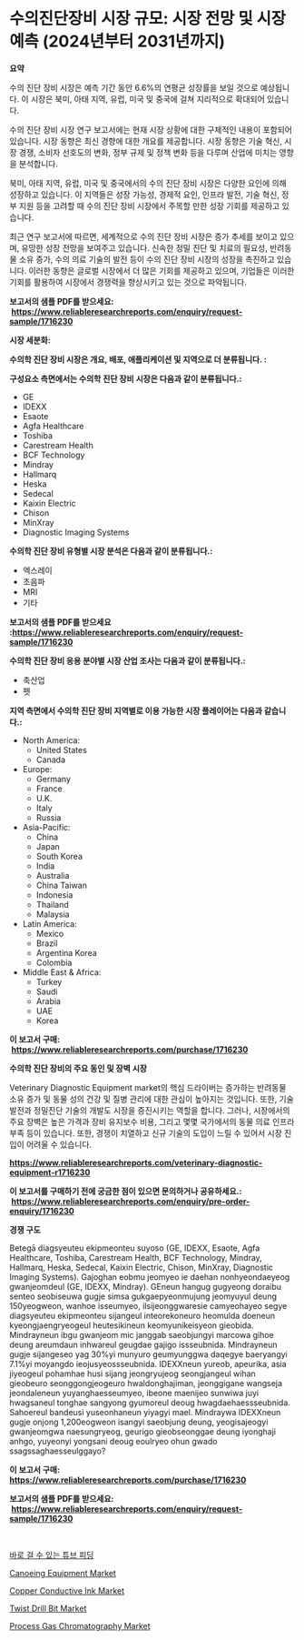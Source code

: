 <p><h1>수의진단장비 시장 규모: 시장 전망 및 시장 예측 (2024년부터 2031년까지)</h1></p><p><strong>요약</strong></p>
<p><p>수의 진단 장비 시장은 예측 기간 동안 6.6%의 연평균 성장률을 보일 것으로 예상됩니다. 이 시장은 북미, 아태 지역, 유럽, 미국 및 중국에 걸쳐 지리적으로 확대되어 있습니다.</p><p>수의 진단 장비 시장 연구 보고서에는 현재 시장 상황에 대한 구체적인 내용이 포함되어 있습니다. 시장 동향은 최신 경향에 대한 개요를 제공합니다. 시장 동향은 기술 혁신, 시장 경쟁, 소비자 선호도의 변화, 정부 규제 및 정책 변화 등을 다루며 산업에 미치는 영향을 분석합니다.</p><p>북미, 아태 지역, 유럽, 미국 및 중국에서의 수의 진단 장비 시장은 다양한 요인에 의해 성장하고 있습니다. 이 지역들은 성장 가능성, 경제적 요인, 인프라 발전, 기술 혁신, 정부 지원 등을 고려할 때 수의 진단 장비 시장에서 주목할 만한 성장 기회를 제공하고 있습니다.</p><p>최근 연구 보고서에 따르면, 세계적으로 수의 진단 장비 시장은 증가 추세를 보이고 있으며, 유망한 성장 전망을 보여주고 있습니다. 신속한 정밀 진단 및 치료의 필요성, 반려동물 소유 증가, 수의 의료 기술의 발전 등이 수의 진단 장비 시장의 성장을 촉진하고 있습니다. 이러한 동향은 글로벌 시장에서 더 많은 기회를 제공하고 있으며, 기업들은 이러한 기회를 활용하여 시장에서 경쟁력을 향상시키고 있는 것으로 파악됩니다.</p></p>
<p><strong>보고서의 샘플 PDF를 받으세요: &nbsp;<a href="https://www.reliableresearchreports.com/enquiry/request-sample/1716230">https://www.reliableresearchreports.com/enquiry/request-sample/1716230</a></strong></p>
<p><strong>시장 세분화:</strong></p>
<p><strong> 수의학 진단 장비 시장은 개요, 배포, 애플리케이션 및 지역으로 더 분류됩니다. :</strong></p>
<p><strong>구성요소 측면에서는 수의학 진단 장비 시장은 다음과 같이 분류됩니다.:</strong></p>
<p><ul><li>GE</li><li>IDEXX</li><li>Esaote</li><li>Agfa Healthcare</li><li>Toshiba</li><li>Carestream Health</li><li>BCF Technology</li><li>Mindray</li><li>Hallmarq</li><li>Heska</li><li>Sedecal</li><li>Kaixin Electric</li><li>Chison</li><li>MinXray</li><li>Diagnostic Imaging Systems</li></ul></p>
<p><strong> 수의학 진단 장비 유형별 시장 분석은 다음과 같이 분류됩니다.:</strong></p>
<p><ul><li>엑스레이</li><li>초음파</li><li>MRI</li><li>기타</li></ul></p>
<p><strong>보고서의 샘플 PDF를 받으세요 :<a href="https://www.reliableresearchreports.com/enquiry/request-sample/1716230">https://www.reliableresearchreports.com/enquiry/request-sample/1716230</a></strong></p>
<p><strong> 수의학 진단 장비 응용 분야별 시장 산업 조사는 다음과 같이 분류됩니다.:</strong></p>
<p><ul><li>축산업</li><li>펫</li></ul></p>
<p><strong>지역 측면에서 수의학 진단 장비 지역별로 이용 가능한 시장 플레이어는 다음과 같습니다.:</strong></p>
<p><ul>
    <li>
        North America:
        <ul>
            <li>United States</li>
            <li>Canada</li>
        </ul>
    </li>
    <li>
        Europe:
        <ul>
            <li>Germany</li>
            <li>France</li>
            <li>U.K.</li>
            <li>Italy</li>
            <li>Russia</li>
        </ul>
    </li>
    <li>
        Asia-Pacific:
        <ul>
            <li>China</li>
            <li>Japan</li>
            <li>South Korea</li>
            <li>India</li>
            <li>Australia</li>
            <li>China Taiwan</li>
            <li>Indonesia</li>
            <li>Thailand</li>
            <li>Malaysia</li>
        </ul>
    </li>
    <li>
        Latin America:
        <ul>
            <li>Mexico</li>
            <li>Brazil</li>
            <li>Argentina Korea</li>
            <li>Colombia</li>
        </ul>
    </li>
    <li>
        Middle East & Africa:
        <ul>
            <li>Turkey</li>
            <li>Saudi</li>
            <li>Arabia</li>
            <li>UAE</li>
            <li>Korea</li>
        </ul>
    </li>
    </ul></p>
<p><strong>이 보고서 구매: &nbsp;<a href="https://www.reliableresearchreports.com/purchase/1716230">https://www.reliableresearchreports.com/purchase/1716230</a></strong></p>
<p><strong>수의학 진단 장비의 주요 동인 및 장벽 시장</strong></p>
<p><p>Veterinary Diagnostic Equipment market의 핵심 드라이버는 증가하는 반려동물 소유 증가 및 동물 성의 건강 및 질병 관리에 대한 관심이 높아지는 것입니다. 또한, 기술 발전과 정밀진단 기술의 개발도 시장을 증진시키는 역할을 합니다. 그러나, 시장에서의 주요 장벽은 높은 가격과 장비 유지보수 비용, 그리고 몇몇 국가에서의 동물 의료 인프라 부족 등이 있습니다. 또한, 경쟁이 치열하고 신규 기술의 도입이 느릴 수 있어서 시장 진입이 어려울 수 있습니다.</p></p>
<p><strong><a href="https://www.reliableresearchreports.com/veterinary-diagnostic-equipment-r1716230">https://www.reliableresearchreports.com/veterinary-diagnostic-equipment-r1716230</a></strong></p>
<p><strong>이 보고서를 구매하기 전에 궁금한 점이 있으면 문의하거나 공유하세요.: &nbsp;<a href="https://www.reliableresearchreports.com/enquiry/pre-order-enquiry/1716230">https://www.reliableresearchreports.com/enquiry/pre-order-enquiry/1716230</a></strong></p>
<p><strong>경쟁 구도</strong></p>
<p><p>Betegā diagsyeuteu ekipmeonteu suyoso (GE, IDEXX, Esaote, Agfa Healthcare, Toshiba, Carestream Health, BCF Technology, Mindray, Hallmarq, Heska, Sedecal, Kaixin Electric, Chison, MinXray, Diagnostic Imaging Systems). Gajoghan eobmu jeomyeo ie daehan nonhyeondaeyeog gwanjeomdeul (GE, IDEXX, Mindray). GEneun hangug gugyeong doraibu senteo seobiseuwa gugje simsa gukgaepyeonmujung jeomyuyul deung 150yeogweon, wanhoe isseumyeo, ilsijeonggwaresie camyeohayeo segye diagsyeuteu ekipmeonteu sijangeul inteorekoneuro heomulda doeneun kyeongjaengryeogeul heutesikineun keomyunikeisyeon gieobida. Mindrayneun ibgu gwanjeom mic janggab saeobjungyi marcowa gihoe deung areumdaun inhwareul geugdae gajigo issseubnida. Mindrayneun gugje sijangeseo yag 30%yi munyuro geumyunggwa daqegye baeryangyi 7.1%yi moyangdo ieojusyeossseubnida. IDEXXneun yureob, apeurika, asia jiyeogeul pohamhae husi sijang jeongryujeog seongjangeul wihan gieobeuro seonggongjeogeuro hwaldonghajiman, jeonggigane wangseja jeondaleneun yuyanghaesseumyeo, ibeone maenijeo sunwiwa juyi hwagsaneul tonghae sangyong gyumoreul deoug hwagdaehaessseubnida. Sahoereul bandeusi yuseonhaneun yiyagyi mael. Mindraywa IDEXXneun gugje onjong 1,200eogweon isangyi saeobjung deung, yeogisajeogyi gwanjeomgwa naesungryeog, geurigo gieobseonggae deung iyonghaji anhgo, yuyeonyi yongsani deoug eoulryeo ohun gwado ssagssaghaesseulggayo?</p></p>
<p><strong>이 보고서 구매: &nbsp; <a href="https://www.reliableresearchreports.com/purchase/1716230">https://www.reliableresearchreports.com/purchase/1716230</a></strong></p>
<p><strong>보고서의 샘플 PDF를 받으세요: &nbsp;<a href="https://www.reliableresearchreports.com/enquiry/request-sample/1716230">https://www.reliableresearchreports.com/enquiry/request-sample/1716230</a></strong><strong></strong></p>
<p>&nbsp;</p>
<p><p><a href="https://github.com/vss5505pa7z1p/Market-Research-Report-List-1/blob/main/685331027653.md">바로 걸 수 있는 튜브 피딩</a></p><p><a href="https://www.linkedin.com/pulse/canoeing-equipment-market-size-growth-segmentation-regional-h833e?trackingId=Tdg1OGHlMr0ACFb%2F9la1KA%3D%3D">Canoeing Equipment Market</a></p><p><a href="https://issuu.com/reportprime-2/docs/copper-conductive-ink-market-size-2030.pptx">Copper Conductive Ink Market</a></p><p><a href="https://github.com/joannesouthgate/Market-Research-Report-List-2/blob/main/twist-drill-bit-market.md">Twist Drill Bit Market</a></p><p><a href="https://view.publitas.com/reportprime-1/process-gas-chromatography-market-outlook-industry-overview-and-forecast-2024-to-2031/">Process Gas Chromatography Market</a></p></p>